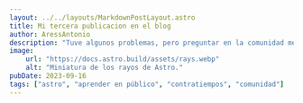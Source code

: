 ```yaml
---
layout: ../../layouts/MarkdownPostLayout.astro
title: Mi tercera publicacion en el blog
author: AressAntonio
description: "Tuve algunos problemas, pero preguntar en la comunidad me ayudo mucho."
image:
    url: "https://docs.astro.build/assets/rays.webp"
    alt: "Miniatura de los rayos de Astro."
pubDate: 2023-09-16
tags: ["astro", "aprender en público", "contratiempos", "comunidad"]
---
```

